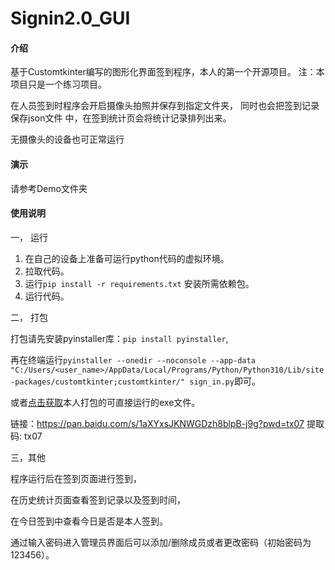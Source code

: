 # Signin2.0_GUI

#### 介绍
基于Customtkinter编写的图形化界面签到程序，本人的第一个开源项目。
注：本项目只是一个练习项目。

在人员签到时程序会开启摄像头拍照并保存到指定文件夹，
同时也会把签到记录保存json文件
中，在签到统计页会将统计记录排列出来。

无摄像头的设备也可正常运行

#### 演示
请参考Demo文件夹


#### 使用说明
一， 运行

1. 在自己的设备上准备可运行python代码的虚拟环境。
2. 拉取代码。
3. 运行`pip install -r requirements.txt` 安装所需依赖包。
4. 运行代码。

二， 打包

打包请先安装pyinstaller库：`pip install pyinstaller`,

再在终端运行`pyinstaller --onedir --noconsole --app-data "C:/Users/<user_name>/AppData/Local/Programs/Python/Python310/Lib/site-packages/customtkinter;customtkinter/" sign_in.py`即可。

或者[点击获取](https://pan.baidu.com/s/1aXYxsJKNWGDzh8blpB-j9g?pwd=tx07)本人打包的可直接运行的exe文件。 

链接：https://pan.baidu.com/s/1aXYxsJKNWGDzh8blpB-j9g?pwd=tx07  提取码: tx07

三，其他

程序运行后在签到页面进行签到，

在历史统计页面查看签到记录以及签到时间，

在今日签到中查看今日是否是本人签到。

通过输入密码进入管理员界面后可以添加/删除成员或者更改密码（初始密码为123456）。
